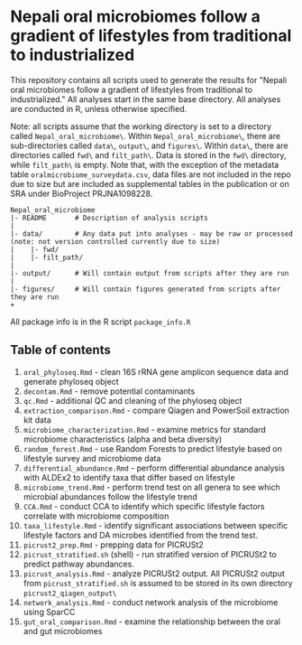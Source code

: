 # Nepali oral microbiomes follow a gradient of lifestyles from traditional to industrialized
This repository contains all scripts used to generate the results for "Nepali oral microbiomes follow a gradient of lifestyles from traditional to industrialized." All analyses start in the same base directory. All analyses are conducted in R, unless otherwise specified. 

Note: all scripts assume that the working directory is set to a directory called `Nepal_oral_microbiome\`. Within `Nepal_oral_microbiome\`, there are sub-directories called `data\`, `output\`, and `figures\`. Within `data\`, there are directories called `fwd\` and `filt_path\`. Data is stored in the `fwd\` directory, while `filt_path\` is empty. Note that, with the exception of the metadata table `oralmicrobiome_surveydata.csv`, data files are not included in the repo due to size but are included as supplemental tables in the publication or on SRA under BioProject PRJNA1098228. 

```
Nepal_oral_microbiome
|- README		# Description of analysis scripts
|
|- data/		# Any data put into analyses - may be raw or processed (note: not version controlled currently due to size)
|    |- fwd/		          
|    |- filt_path/
|
|- output/		# Will contain output from scripts after they are run
|
|- figures/		# Will contain figures generated from scripts after they are run
+
```

All package info is in the R script `package_info.R`

## Table of contents
1. `oral_phyloseq.Rmd` - clean 16S rRNA gene amplicon sequence data and generate phyloseq object
2. `decontam.Rmd` - remove potential contaminants
3. `qc.Rmd` - additional QC and cleaning of the phyloseq object
4. `extraction_comparison.Rmd` - compare Qiagen and PowerSoil extraction kit data
5. `microbiome_characterization.Rmd` - examine metrics for standard microbiome characteristics (alpha and beta diversity)
6. `random_forest.Rmd` - use Random Forests to predict lifestyle based on lifestyle survey and microbiome data
7. `differential_abundance.Rmd` - perform differential abundance analysis with ALDEx2 to identify taxa that differ based on lifestyle
8. `microbiome_trend.Rmd` - perform trend test on all genera to see which microbial abundances follow the lifestyle trend
9. `CCA.Rmd` - conduct CCA to identify which specific lifestyle factors correlate with microbiome composition
10. `taxa_lifestyle.Rmd` - identify significant associations between specific lifestyle factors and DA microbes identified from the trend test.
11. `picrust2_prep.Rmd` - prepping data for PICRUSt2
12. `picrust_stratified.sh` (shell) - run stratified version of PICRUSt2 to predict pathway abundances.
13. `picrust_analysis.Rmd` - analyze PICRUSt2 output. All PICRUSt2 output from `picrust_stratified.sh` is assumed to be stored in its own directory `picrust2_qiagen_output\`
14. `network_analysis.Rmd` - conduct network analysis of the microbiome using SparCC
15. `gut_oral_comparison.Rmd` - examine the relationship between the oral and gut microbiomes

